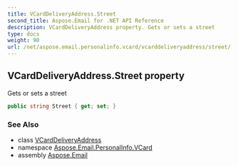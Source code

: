 ```yaml
---
title: VCardDeliveryAddress.Street
second_title: Aspose.Email for .NET API Reference
description: VCardDeliveryAddress property. Gets or sets a street
type: docs
weight: 90
url: /net/aspose.email.personalinfo.vcard/vcarddeliveryaddress/street/
---
```

## VCardDeliveryAddress.Street property

Gets or sets a street

```csharp
public string Street { get; set; }
```

### See Also

* class [VCardDeliveryAddress](../)
* namespace [Aspose.Email.PersonalInfo.VCard](../../vcarddeliveryaddress/)
* assembly [Aspose.Email](../../../)


